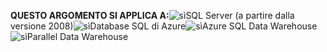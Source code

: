 <Token>**QUESTO ARGOMENTO SI APPLICA A:**![sì](media/yes.png)SQL Server (a partire dalla versione 2008)![sì](media/yes.png)Database SQL di Azure![sì](media/yes.png)Azure SQL Data Warehouse ![sì](media/yes.png)Parallel Data Warehouse  </Token>
